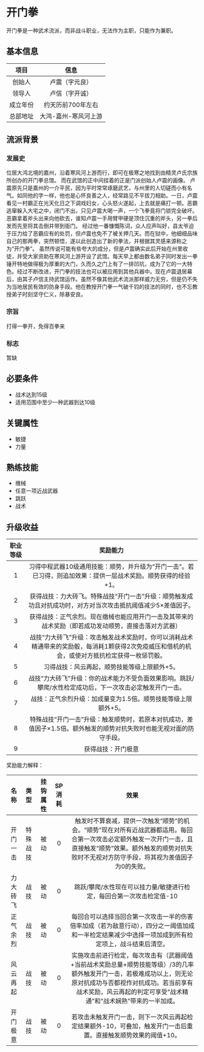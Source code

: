 # 开门拳

开门拳是一种武术流派，而非战斗职业，无法作为主职，只能作为兼职。

## 基本信息

项目|信息
:--:|:--:
创始人|卢震（字元良）
领导人|卢信（字开诚）
成立年份|约天历前700年左右
总部地址|大鸿-嘉州-寒风河上游

## 流派背景

### 发展史
位居大鸿北境的嘉州，沿着寒风河上游而行，即可在极寒之地找到由精灵卢氏宗族所创办的开门拳总馆。 而在武馆的正中间挂着的正是门派创始人卢震的画像。
卢震原先只是嘉州的一介平民，因为平时常常琢磨武艺，与州里的人切磋而小有名气。如同他的字一样，他也是心怀良善之人，经常路见不平拔刀相助。一日，卢震看见一村霸正在光天化日之下调戏妇女，心头怒火遂起，上去就是痛打一顿。恶霸逃窜躲入大宅之中，闭门不出，只见卢震大喝一声，一个飞拳竟将门锁完全破坏。恶霸拿着斧头出来向他砍去，谁知卢震一手用臂甲硬是顶住沉重的斧头，另一拳后发而先至将其击倒并带到衙门。
经过他一番慷慨陈词，众人应声叫好，县太爷迫于压力给了恶霸应有的处罚，但卢震也免不了被关押几天。而在狱中，他细细品味自己的那两拳，突然顿悟，遂以此创造出了新的拳法，并根据其灵感来源称之为“开门拳”。
虽然传说可能有些夸大的成分，但是卢震确实此后开始在州里收徒，并受大家资助在寒风河上游开设了武馆。每天早上都由数名弟子同时发出一拳锤开特地做得极为厚重的大门，久而久之门上有了一排凹坑，成为了它的一大特色。经过不断改进，开门拳的技法也可以被应用到其他兵器中。现在卢震退居幕后，由其子卢信主持武馆运作。虽然不像其他武术流派那样威力无穷，但是仍不失为当地居民有效的防身手段。他在教授开门拳一气破千钧的技法的同时，也不忘教授弟子时刻坚守仁义，除暴安良。

### 宗旨

打得一拳开，免得百拳来

### 标志

暂缺

## 必要条件

* 战术达到15级
* 适用范围中至少一种武器到达10级

## 关键属性

* 敏捷
* 力量

## 熟练技能

* 缴械
* 任意一项近战武器
* 跳跃
* 战术

## 升级收益

职业等级|奖励能力
:--:|:--:
1|习得中程武器10级通用技能：顺势，并升级为“开门一击”。若已习得，则追加效果：提供一层战术奖励。顺势获得的经验+1。
2|获得战技：力大砖飞。特殊战技“开门一击”升级：顺势触发成功且对抗成功时，对方对当次攻击抵抗阈值减少5×差值因子。
3|获得战技：正气余烈。现在缴械也能应用开门一击及其带来的战术奖励（即若成功发动顺势，直接击落对方武器）
4|战技“力大砖飞”升级：攻击触发战术奖励时，你可以消耗战术精通带来的奖励骰，每消耗1颗获得2次免疫威压和借机的机会，或使对方抵抗检定获得一枚惩罚骰。
5|习得战技：风云再起，顺势技能等级上限额外+5。
6|战技“力大砖飞”升级：你的战术能力不受负面效果影响。跳跃/攀爬/水性检定成功后，下一次攻击必定触发开门一击。
7|战技：正气余烈升级：加成量变为1.5倍。顺势技能等级上限额外+5。
8|特殊战技“开门一击”升级：触发顺势时，若原本对抗成功，差值因子×1.5倍。额外触发的顺势对抗失败时也能无视对面的防守手段。
9|获得战技：开门极意

奖励能力解释：

名称|类型|挂钩属性|SP消耗|效果
:--:|:--:|:--:|:--:|:--:
开门一击|特殊战技|被动|0|触发时不算衰减，提供一次触发“顺势”的机会。“顺势”现在对所有近战武器都适用。每回合第一次攻击必定额外触发一次开门一击，且直接触发“顺势”效果。额外触发的顺势对抗失败时不无视对方防守手段，将其视为差值因子为0的失败。
力大砖飞|战技|被动|0|跳跃/攀爬/水性现在可以挂力量/敏捷进行检定，每回合第一次攻击检定值-10
正气余烈|战技|被动|0|每回合可以选择当回合第一次攻击一半的伤害倍率加成（若为敌意行动），四分之一阈值加成和一半检定结果减少中选择一项加成到所有检定项上，战斗结束后清空。
风云再起|战技|被动|0|实施攻击前进行检定，每次攻击有（武器阈值+当前战术奖励总量+顺势技能等级）/3的几率额外触发开门一击，若极难成功以上，则无论原对抗成功与否都视作对抗成功。若当前享有战术奖励，风云再起的判定可享受“战术精通”和“战术娴熟”带来的一半加成。
开门极意|战技|被动|0|若攻击未触发开门一击，则下一次风云再起检定结果额外-10，可叠加，触发开门一击后重置。直接触发顺势效果的阈值+10。